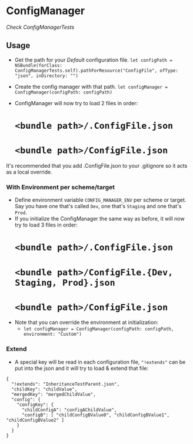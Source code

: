 # ConfigManager

_Check ConfigManagerTests_

## Usage
* Get the path for your *Default* configuration file. 
	`let configPath = NSBundle(forClass: ConfigManagerTests.self).pathForResource("ConfigFile", ofType: "json", inDirectory: "")`
* Create the config manager with that path.
    `let configManager = ConfigManager(configPath: configPath)`

* ConfigManager will now try to load 2 files in order:
	# `<bundle path>/.ConfigFile.json`
	# `<bundle path>/ConfigFile.json`

It's recommended that you add .ConfigFile.json to your .gitignore so it acts as a local override.

### With Environment per scheme/target
* Define environment variable `CONFIG_MANAGER_ENV` per scheme or target. Say you have one that's called `Dev`, one that's `Staging` and one that's `Prod`.
* If you initialize the ConfigManager the same way as before, it will now try to load 3 files in order:
	# `<bundle path>/.ConfigFile.json`
	# `<bundle path>/ConfigFile.{Dev, Staging, Prod}.json`
	# `<bundle path>/ConfigFile.json`
* Note that you can override the environment at initialization:
	* `let configManager = ConfigManager(configPath: configPath, environment: "Custom")`

### Extend
* A special key will be read in each configuration file, `"!extends"` can be put into the json and it will try to load & extend that file:

```
{
  "!extends": "InheritanceTestParent.json",
  "childKey": "childValue",
  "mergedKey": "mergedChildValue",
  "config": {
    "configKey": {
      "childConfigA": "configAChildValue",
      "configB": [ "childConfigBValue0", "childConfigBValue1", "childConfigBValue2" ]
    }
  }
}
```
